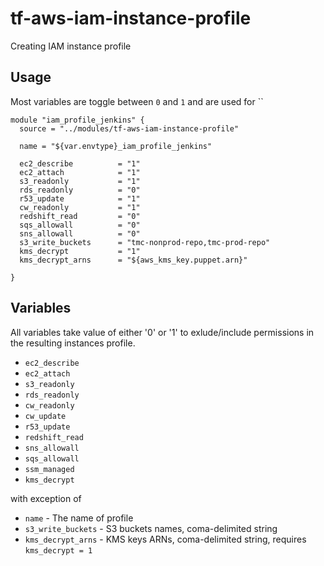# tf-aws-iam-instance-profile

Creating IAM instance profile

## Usage
Most variables are toggle between `0` and `1` and are used for ``

```
module "iam_profile_jenkins" {
  source = "../modules/tf-aws-iam-instance-profile"

  name = "${var.envtype}_iam_profile_jenkins"

  ec2_describe          = "1"
  ec2_attach            = "1"
  s3_readonly           = "1"
  rds_readonly          = "0"
  r53_update            = "1"
  cw_readonly           = "1"
  redshift_read         = "0"
  sqs_allowall          = "0"
  sns_allowall          = "0"
  s3_write_buckets      = "tmc-nonprod-repo,tmc-prod-repo"
  kms_decrypt           = "1"
  kms_decrypt_arns      = "${aws_kms_key.puppet.arn}"

}
```

## Variables

All variables take value of either '0' or '1' to exlude/include permissions in the resulting instances profile.

* `ec2_describe`
* `ec2_attach`
* `s3_readonly`
* `rds_readonly`
* `cw_readonly`
* `cw_update`
* `r53_update`
* `redshift_read`
* `sns_allowall`
* `sqs_allowall`
* `ssm_managed`
* `kms_decrypt`

with exception of

* `name` - The name of profile
* `s3_write_buckets` - S3 buckets names, coma-delimited string
* `kms_decrypt_arns` - KMS keys ARNs, coma-delimited string, requires `kms_decrypt = 1`

